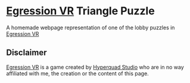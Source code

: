 ﻿# [Egression VR](https://store.steampowered.com/app/1384940/Egression/) Triangle Puzzle
A homemade webpage representation of one of the lobby puzzles in [Egression VR](https://store.steampowered.com/app/1384940/Egression/)

## Disclaimer
[Egression VR](https://store.steampowered.com/app/1384940/Egression/) is a game created by [Hyperquad Studio](https://store.steampowered.com/curator/40402615) who are in no way affiliated with me, the creation or the content of this page.
